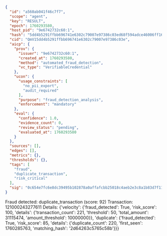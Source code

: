 ```json
{
  "id": "a560ab041f46c7f7",
  "scope": "agent",
  "key": "RESULT",
  "epoch": 1760293580,
  "host_pid": "9e6742732c60:1",
  "hash": "5dd4b5291ffbb696741e6302c79007e97386c03ed68f594adce46006ff16506c",
  "cid": "QmV15dd4b5291ffbb696741e6302c79007e97386c03e",
  "aicp": {
    "prov": {
      "issuer": "9e6742732c60:1",
      "created_at": 1760293580,
      "method": "automated_fraud_detection",
      "vc_type": "VerifiableCredential"
    },
    "ucon": {
      "usage_constraints": [
        "no_pii_export",
        "audit_required"
      ],
      "purpose": "fraud_detection_analysis",
      "enforcement": "mandatory"
    },
    "eval": {
      "confidence": 1.0,
      "evidence_count": 0,
      "review_status": "pending",
      "evaluated_at": 1760293580
    }
  },
  "sources": [],
  "edges": [],
  "metrics": {},
  "thresholds": {},
  "tags": [
    "fraud",
    "duplicate_transaction",
    "risk_critical"
  ],
  "sig": "0c654e7fc6e8dc39495b102878a0affafcbb25018c4aeb2e3c8a1b83d7f11956"
}
```

Fraud detected: duplicate_transaction (score: 92)
Transaction: 121000243277611
Details: {'velocity': {'fraud_detected': True, 'risk_score': 100, 'details': {'transaction_count': 221, 'threshold': 50, 'total_amount': 31115474, 'amount_threshold': 10000000}}, 'duplicate': {'fraud_detected': True, 'risk_score': 85, 'details': {'duplicate_count': 220, 'first_seen': 1760285763, 'matching_hash': '2d64263c5765c58b'}}}